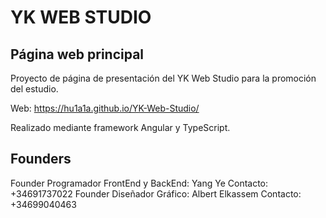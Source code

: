 # YK WEB STUDIO
## Página web principal

Proyecto de página de presentación del YK Web Studio para la promoción del estudio.

Web: https://hu1a1a.github.io/YK-Web-Studio/

Realizado mediante framework Angular y TypeScript.

## Founders

Founder Programador FrontEnd y BackEnd: Yang Ye
    Contacto: +34691737022
Founder Diseñador Gráfico: Albert Elkassem 
    Contacto: +34699040463